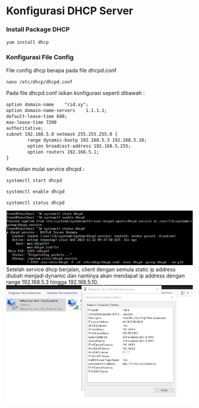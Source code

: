 # Konfigurasi DHCP Server
### Install Package DHCP
```
yum install dhcp
```
### Konfigurasi File Config
File config dhcp berapa pada file dhcpd.conf
```
nano /etc/dhcp/dhcpd.conf
```
Pada file dhcpd.conf isikan konfigurasi seperti dibawah :
```
option domain-name    "rid.xy";
option domain-name-servers    1.1.1.1;
default-lease-time 600;
max-lease-time 7200
authoritative;
subnet 192.168.5.0 netmask 255.255.255.0 {
        range dynamic-bootp 192.168.5.3 192.168.5.10;
        option broadcast-address 192.168.5.255;
        option routers 192.168.5.1;
}
```
Kemudian mulai service dhcpd :
```
systemctl start dhcpd
```
```
systemctl enable dhcpd
```
```
systemctl status dhcpd
```
![](https://github.com/ridnrct/sysadminfp/blob/main/Dinamyc%20Host%20Configuration%20Protocol/dhcp3.jpg)
Setelah service dhcp berjalan, client dengan semula static ip address diubah menjadi dynamic dan nantinya akan mendapat ip address dengan range 192.168.5.3 hingga 192.168.5.10.
![](https://github.com/ridnrct/sysadminfp/blob/main/Dinamyc%20Host%20Configuration%20Protocol/dhcp6.jpg)
